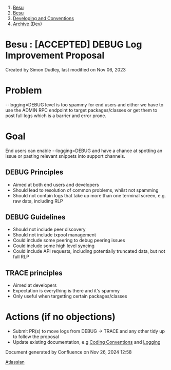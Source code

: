 1. [Besu](index.html)
2. [Besu](Besu_22151173.html)
3. [Developing and Conventions](Developing-and-Conventions_22153909.html)
4. [Archive (Dev)](22154818.html)

# Besu : \[ACCEPTED] DEBUG Log Improvement Proposal

Created by Simon Dudley, last modified on Nov 06, 2023

# Problem

--logging=DEBUG level is too spammy for end users and either we have to use the ADMIN RPC endpoint to target packages/classes or get them to post full logs which is a barrier and error prone.

# Goal

End users can enable --logging=DEBUG and have a chance at spotting an issue or pasting relevant snippets into support channels.

## DEBUG Principles

- Aimed at both end users and developers
- Should lead to resolution of common problems, whilst not spamming
- Should not contain logs that take up more than one terminal screen, e.g. raw data, including RLP

## DEBUG Guidelines

- Should not include peer discovery
- Should not include txpool management
- Could include some peering to debug peering issues
- Could include some high level syncing
- Could include API requests, including potentially truncated data, but not full RLP

## TRACE principles

- Aimed at developers
- Expectation is everything is there and it's spammy
- Only useful when targetting certain packages/classes

# Actions (if no objections)

- Submit PR(s) to move logs from DEBUG → TRACE and any other tidy up to follow the proposal
- Update existing documentation, e.g [Coding Conventions](Coding-Conventions_22154259.html) and [Logging](Logging_22154291.html)

Document generated by Confluence on Nov 26, 2024 12:58

[Atlassian](http://www.atlassian.com/)
